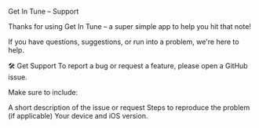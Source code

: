 Get In Tune – Support

Thanks for using Get In Tune – a super simple app to help you hit that note!

If you have questions, suggestions, or run into a problem, we're here to help.

🛠 Get Support To report a bug or request a feature, please open a GitHub issue.

Make sure to include:

A short description of the issue or request Steps to reproduce the problem (if applicable) Your device and iOS version.
